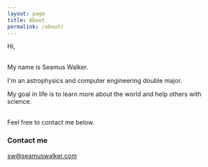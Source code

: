 ```yaml
---
layout: page
title: About
permalink: /about/
---
```


Hi,
<br/><br/>

My name is Seamus Walker.

I'm an astrophysics and computer engineering double major.

My goal in life is to learn more about the world and help others with science.  
&nbsp;


Feel free to contact me below.

### Contact me

[sw@seamuswalker.com](mailto:sw@seamuswalker.com)
